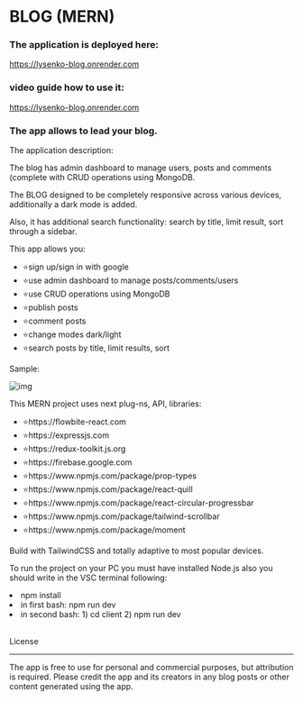 # BLOG (MERN)

### The application is deployed here:

https://lysenko-blog.onrender.com

### video guide how to use it:

https://lysenko-blog.onrender.com

### The app allows to lead your blog.

<p>The application description:</p>
<p>The blog has admin dashboard to manage users, posts and comments (complete with CRUD operations using MongoDB.</p>
<p>The BLOG designed to be completely responsive across various devices, additionally a dark mode is added.</p>
<p>Also, it has additional search functionality: search by title, limit result, sort through a sidebar. </p>

<p>This app allows you:</p>
<ul>
<li>⭐sign up/sign in with google</li>
<li>⭐use admin dashboard to manage posts/comments/users</li>
<li>⭐use CRUD operations using MongoDB</li>
<li>⭐publish posts</li>
<li>⭐comment posts</li>
<li>⭐change modes dark/light</li>
<li>⭐search posts by title, limit results, sort</li>
</ul>

<p>Sample:</p>

![img](https://github.com/user-attachments/assets/16ba9372-3043-4dbf-9050-3d816305a155)

<p>This MERN project uses next plug-ns, API, libraries:</p>
<ul>
<li>⭐https://flowbite-react.com</li>
<li>⭐https://expressjs.com</li>
<li>⭐https://redux-toolkit.js.org</li>
<li>⭐https://firebase.google.com</li>
<li>⭐https://www.npmjs.com/package/prop-types</li>
<li>⭐https://www.npmjs.com/package/react-quill</li>
<li>⭐https://www.npmjs.com/package/react-circular-progressbar</li>
<li>⭐https://www.npmjs.com/package/tailwind-scrollbar</li>
<li>⭐https://www.npmjs.com/package/moment</li>
</ul>

<p>Build with TailwindCSS and totally adaptive to most popular devices.</p>

<p>To run the project on your PC you must have installed Node.js also you should write in the VSC terminal following:</p>
<li>npm install</li>
<li>in first bash: npm run dev</li>
<li>in second bash: 1) cd client 2) npm run dev</li>
<br>
<p>License</p>
<hr>
<p>The app is free to use for personal and commercial purposes, but attribution is required. Please credit the app and its creators in any blog posts or other content generated using the app.</p>

